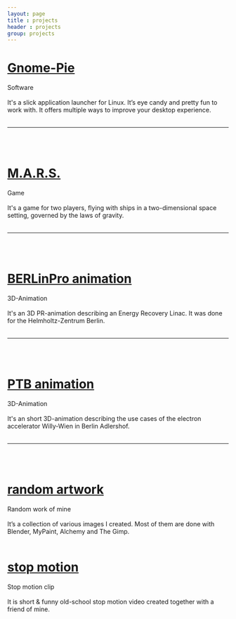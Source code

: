 ```yaml
---
layout: page
title : projects
header : projects
group: projects
---
```


<div class="row">
    <div class="span6">
        <h1><a href="{{site.url}}/gnome-pie.html">Gnome-Pie</a></h1>
        <div style="position:relative">
            <div class="banner-left">Software</div>
            <a href="{{site.url}}/gnome-pie.html"><img src="{{ site.url }}/assets/pictures/project-gnomepie.jpg" alt=""></a>
        </div><br/>
        It's a slick application launcher for Linux. It’s eye candy and pretty fun to work with. It offers multiple ways to improve your desktop experience.<br/><br/>
        <hr><br/><br/>
    </div>
    <div class="span6">
        <h1><a href="{{site.url}}/mars.html">M.A.R.S.</a></h1>
        <div style="position:relative">
            <div class="banner-right">Game</div>
            <a href="{{site.url}}/mars.html"><img src="{{ site.url }}/assets/pictures/project-mars.jpg" alt=""></a>
        </div><br/>
         It's a game for two players, flying with ships in a two-dimensional space setting, governed by the laws of gravity.<br/><br/>
        <hr><br/><br/>
    </div>
</div>


<div class="row">
    <div class="span6">
        <h1><a href="{{site.url}}/hzb.html">BERLinPro animation</a></h1>
        <div style="position:relative">
            <div class="banner-left">3D-Animation</div>
            <a href="{{site.url}}/hzb.html"><img src="{{ site.url }}/assets/pictures/project-hzb.jpg" alt=""></a>
        </div><br/>
         It's an 3D PR-animation describing an Energy Recovery Linac. It was done for the Helmholtz-Zentrum Berlin.<br/><br/>
        <hr><br/><br/>
    </div>
    <div class="span6">
        <h1><a href="{{site.url}}/ptb.html">PTB animation</a></h1>
        <div style="position:relative">
            <div class="banner-right">3D-Animation</div>
            <a href="{{site.url}}/ptb.html"><img src="{{ site.url }}/assets/pictures/project-ptb.jpg" alt=""></a>
        </div><br/>
         It's an short 3D-animation describing the use cases of the electron accelerator Willy-Wien in Berlin Adlershof.<br/><br/>
        <hr><br/><br/>
    </div>
</div>


<div class="row">
    <div class="span6">
        <h1><a href="{{site.url}}/artwork.html">random artwork</a></h1>
        <div style="position:relative">
            <div class="banner-left">Random work of mine</div>
            <a href="{{site.url}}/artwork.html"><img src="{{ site.url }}/assets/pictures/project-artwork.jpg" alt=""></a>
        </div><br/>
         It’s a collection of various images I created. Most of them are done with Blender, MyPaint, Alchemy and The Gimp.<br/><br/>
    </div>
    <div class="span6">
        <h1><a href="{{site.url}}/formes-et-couleurs.html">stop motion</a></h1>
        <div style="position:relative">
            <div class="banner-right">Stop motion clip</div>
            <a href="{{site.url}}/formes-et-couleurs.html"><img src="{{ site.url }}/assets/pictures/project-formes-et-couleurs.jpg" alt=""></a>
        </div><br/>
         It is short &amp; funny old-school stop motion video created together with a friend of mine.<br/><br/>
    </div>
</div>
